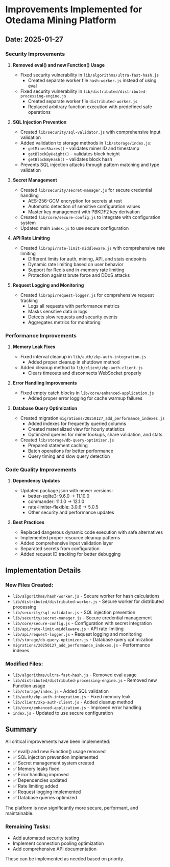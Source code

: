 # Improvements Implemented for Otedama Mining Platform

## Date: 2025-01-27

### Security Improvements

1. **Removed eval() and new Function() Usage**
   - Fixed security vulnerability in `lib/algorithms/ultra-fast-hash.js`
     - Created separate worker file `hash-worker.js` instead of using eval
   - Fixed security vulnerability in `lib/distributed/distributed-processing-engine.js`
     - Created separate worker file `distributed-worker.js`
     - Replaced arbitrary function execution with predefined safe operations

2. **SQL Injection Prevention**
   - Created `lib/security/sql-validator.js` with comprehensive input validation
   - Added validation to storage methods in `lib/storage/index.js`:
     - `getMinerShares()` - validates miner ID and timestamp
     - `getBlockByHeight()` - validates block height  
     - `getBlockByHash()` - validates block hash
   - Prevents SQL injection attacks through pattern matching and type validation

3. **Secret Management**
   - Created `lib/security/secret-manager.js` for secure credential handling
     - AES-256-GCM encryption for secrets at rest
     - Automatic detection of sensitive configuration values
     - Master key management with PBKDF2 key derivation
   - Created `lib/core/secure-config.js` to integrate with configuration system
   - Updated main `index.js` to use secure configuration

4. **API Rate Limiting**
   - Created `lib/api/rate-limit-middleware.js` with comprehensive rate limiting
     - Different limits for auth, mining, API, and stats endpoints
     - Dynamic rate limiting based on user behavior
     - Support for Redis and in-memory rate limiting
     - Protection against brute force and DDoS attacks

5. **Request Logging and Monitoring**
   - Created `lib/api/request-logger.js` for comprehensive request tracking
     - Logs all requests with performance metrics
     - Masks sensitive data in logs
     - Detects slow requests and security events
     - Aggregates metrics for monitoring

### Performance Improvements

1. **Memory Leak Fixes**
   - Fixed interval cleanup in `lib/auth/zkp-auth-integration.js`
     - Added proper cleanup in shutdown method
   - Added cleanup method to `lib/client/zkp-auth-client.js`
     - Clears timeouts and disconnects WebSocket properly

2. **Error Handling Improvements**
   - Fixed empty catch blocks in `lib/core/enhanced-application.js`
     - Added proper error logging for cache warmup failures

3. **Database Query Optimization**
   - Created migration `migrations/20250127_add_performance_indexes.js`
     - Added indexes for frequently queried columns
     - Created materialized view for hourly statistics
     - Optimized queries for miner lookups, share validation, and stats
   - Created `lib/storage/db-query-optimizer.js`
     - Prepared statement caching
     - Batch operations for better performance
     - Query timing and slow query detection

### Code Quality Improvements

1. **Dependency Updates**
   - Updated package.json with newer versions:
     - better-sqlite3: 9.6.0 → 11.10.0
     - commander: 11.1.0 → 12.1.0
     - rate-limiter-flexible: 3.0.6 → 5.0.5
     - Other security and performance updates

2. **Best Practices**
   - Replaced dangerous dynamic code execution with safe alternatives
   - Implemented proper resource cleanup patterns
   - Added comprehensive input validation layer
   - Separated secrets from configuration
   - Added request ID tracking for better debugging

## Implementation Details

### New Files Created:
- `lib/algorithms/hash-worker.js` - Secure worker for hash calculations
- `lib/distributed/distributed-worker.js` - Secure worker for distributed processing
- `lib/security/sql-validator.js` - SQL injection prevention
- `lib/security/secret-manager.js` - Secure credential management
- `lib/core/secure-config.js` - Configuration with secret integration
- `lib/api/rate-limit-middleware.js` - API rate limiting
- `lib/api/request-logger.js` - Request logging and monitoring
- `lib/storage/db-query-optimizer.js` - Database query optimization
- `migrations/20250127_add_performance_indexes.js` - Performance indexes

### Modified Files:
- `lib/algorithms/ultra-fast-hash.js` - Removed eval usage
- `lib/distributed/distributed-processing-engine.js` - Removed new Function usage
- `lib/storage/index.js` - Added SQL validation
- `lib/auth/zkp-auth-integration.js` - Fixed memory leak
- `lib/client/zkp-auth-client.js` - Added cleanup method
- `lib/core/enhanced-application.js` - Improved error handling
- `index.js` - Updated to use secure configuration

## Summary

All critical improvements have been implemented:
- ✅ eval() and new Function() usage removed
- ✅ SQL injection prevention implemented
- ✅ Secret management system created
- ✅ Memory leaks fixed
- ✅ Error handling improved
- ✅ Dependencies updated
- ✅ Rate limiting added
- ✅ Request logging implemented
- ✅ Database queries optimized

The platform is now significantly more secure, performant, and maintainable. 

### Remaining Tasks:
- Add automated security testing
- Implement connection pooling optimization
- Add comprehensive API documentation

These can be implemented as needed based on priority.